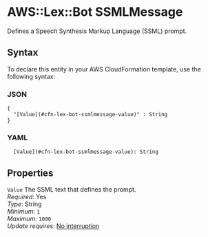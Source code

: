 # AWS::Lex::Bot SSMLMessage<a name="aws-properties-lex-bot-ssmlmessage"></a>

Defines a Speech Synthesis Markup Language \(SSML\) prompt\.

## Syntax<a name="aws-properties-lex-bot-ssmlmessage-syntax"></a>

To declare this entity in your AWS CloudFormation template, use the following syntax:

### JSON<a name="aws-properties-lex-bot-ssmlmessage-syntax.json"></a>

```
{
  "[Value](#cfn-lex-bot-ssmlmessage-value)" : String
}
```

### YAML<a name="aws-properties-lex-bot-ssmlmessage-syntax.yaml"></a>

```
  [Value](#cfn-lex-bot-ssmlmessage-value): String
```

## Properties<a name="aws-properties-lex-bot-ssmlmessage-properties"></a>

`Value`  <a name="cfn-lex-bot-ssmlmessage-value"></a>
The SSML text that defines the prompt\.  
*Required*: Yes  
*Type*: String  
*Minimum*: `1`  
*Maximum*: `1000`  
*Update requires*: [No interruption](https://docs.aws.amazon.com/AWSCloudFormation/latest/UserGuide/using-cfn-updating-stacks-update-behaviors.html#update-no-interrupt)